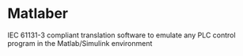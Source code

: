 Matlaber
========

IEC 61131-3 compliant translation software to emulate any PLC control program in the Matlab/Simulink environment
